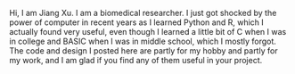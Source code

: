 Hi, I am Jiang Xu. I am a biomedical researcher. I just got shocked by the power of computer in recent years as I learned Python and R, which I actually found very useful, even though I learned a little bit of C when I was in college and BASIC when I was in middle school, which I mostly forgot. The code and design I posted here are partly for my hobby and partly for my work, and I am glad if you find any of them useful in your project. 

<!---
JiangXu123/JiangXu123 is a ✨ special ✨ repository because its `README.md` (this file) appears on your GitHub profile.
You can click the Preview link to take a look at your changes.
--->
